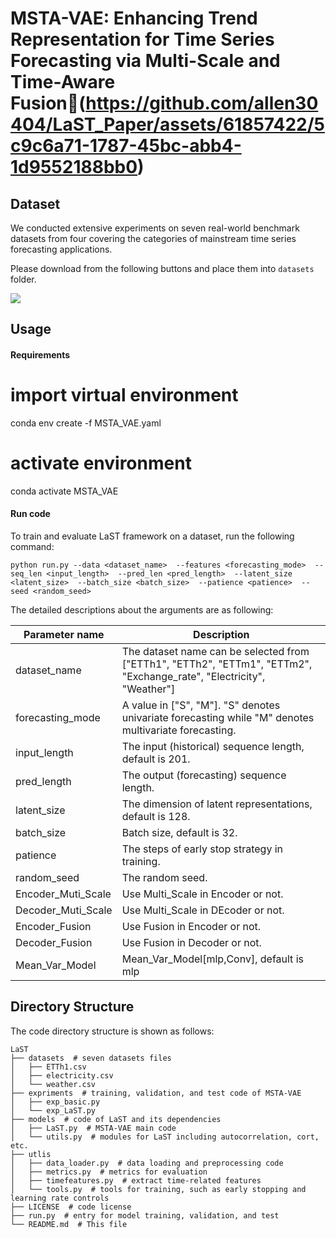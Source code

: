 # MSTA-VAE: Enhancing Trend Representation for Time Series Forecasting via Multi-Scale and Time-Aware Fusion(https://github.com/allen30404/LaST_Paper/assets/61857422/5c9c6a71-1787-45bc-abb4-1d9552188bb0)

## Dataset

We conducted extensive experiments on seven real-world benchmark datasets from four covering the categories of mainstream time series forecasting applications.  

Please download from the following buttons and place them into `datasets` folder.

[![](https://img.shields.io/badge/Download-Dataset-%234285F4?logo=GoogleDrive&labelColor=lightgrey)](https://drive.google.com/drive/folders/13Ae_qDDxTQDroHCKUIG4xp3Sfi6yuhjX?usp=sharing)



## Usage

#### Requirements

# import virtual environment
conda env create -f MSTA_VAE.yaml

# activate environment
conda activate MSTA_VAE



#### Run code

To train and evaluate LaST framework on a dataset, run the following command:

```shell
python run.py --data <dataset_name>  --features <forecasting_mode>  --seq_len <input_length>  --pred_len <pred_length>  --latent_size <latent_size>  --batch_size <batch_size>  --patience <patience>  --seed <random_seed>
```

The detailed descriptions about the arguments are as following:

| Parameter name      | Description                                                  |
| ------------------- | ------------------------------------------------------------ |
| dataset_name        | The dataset name can be selected from ["ETTh1", "ETTh2", "ETTm1", "ETTm2", "Exchange_rate", "Electricity", "Weather"] |
| forecasting_mode    | A value in ["S", "M"]. "S" denotes univariate forecasting while "M" denotes multivariate forecasting. |
| input_length        | The input (historical) sequence length, default is 201.      |
| pred_length         | The output (forecasting) sequence length.                    |
| latent_size         | The dimension of latent representations, default is 128.     |
| batch_size          | Batch size, default is 32.                                   |
| patience            | The steps of early stop strategy in training.                |
| random_seed         | The random seed.                                             |
| Encoder_Muti_Scale  | Use Multi_Scale in Encoder or not.                           |
| Decoder_Muti_Scale  | Use Multi_Scale in DEcoder or not.                           |
| Encoder_Fusion      | Use Fusion in Encoder or not.                                |
| Decoder_Fusion      | Use Fusion in Decoder or not.                                |
| Mean_Var_Model      | Mean_Var_Model[mlp,Conv], default is mlp                     |



## Directory Structure

The code directory structure is shown as follows:
```shell
LaST
├── datasets  # seven datasets files
│   ├── ETTh1.csv
│   ├── electricity.csv
│   └── weather.csv
├── expriments  # training, validation, and test code of MSTA-VAE
│   ├── exp_basic.py
│   └── exp_LaST.py
├── models  # code of LaST and its dependencies
│   ├── LaST.py  # MSTA-VAE main code
│   └── utils.py  # modules for LaST including autocorrelation, cort, etc.
├── utlis
│   ├── data_loader.py  # data loading and preprocessing code
│   ├── metrics.py  # metrics for evaluation
│   ├── timefeatures.py  # extract time-related features
│   └── tools.py  # tools for training, such as early stopping and learning rate controls 
├── LICENSE  # code license
├── run.py  # entry for model training, validation, and test 
└── README.md  # This file
```

